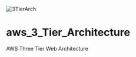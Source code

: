 ![3TierArch](https://github.com/pandalapadu/aws_3_Tier_Architecture/assets/59242614/11ba72b0-9b29-4b9d-81b6-d9d6d3ce3f9f)
# aws_3_Tier_Architecture
AWS Three Tier Web Architecture
